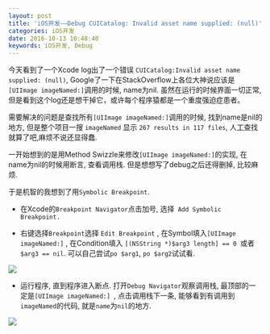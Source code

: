 ```yaml
---
layout: post
title: 'iOS开发——Debug CUICatalog: Invalid asset name supplied: (null)'
categories: iOS开发
date: 2016-10-13 10:48:40
keywords: iOS开发, Debug
---
```


今天看到了一个Xcode log出了一个错误 `CUICatalog:Invalid asset name supplied: (null)`, Google了一下在StackOverflow上各位大神说应该是`[UIImage imageNamed:]`调用的时候, name为nil. 虽然在运行的时候界面一切正常, 但是看到这个log还是想干掉它，或许每个程序猿都是一个重度强迫症患者。

<!--more-->

需要解决的问题是查找所有`[UIImage imageNamed:]`调用的时候, 找到name是nil的地方, 但是整个项目一搜 `imageNamed` 显示 `267 results in 117 files`, 人工查找就算了吧,麻烦不说还显得蠢.

一开始想到的是用Method Swizzle来修改`[UIImage imageNamed:]`的实现, 在name为nil的时候用断言, 查看调用栈. 但是想想写了debug之后还得删掉, 比较麻烦.

于是机智的我想到了用`Symbolic Breakpoint`.

- 在Xcode的`Breakpoint Navigator`点击加号, 选择` Add Symbolic Breakpoint.`

- 右键选择`Breakpoint`选择 `Edit Breakpoint` , 在Symbol填入`[UIImage imageNamed:]` , 在Condition填入 `[(NSString *)$arg3 length] == 0 `或者` $arg3 == nil`. 可以自己尝试`po $arg1`, `po $arg2`试试看.

![](http://i.stack.imgur.com/ATz38.png)

- 运行程序, 直到程序进入断点. 打开`Debug Navigator`观察调用栈, 最顶部的一定是`[UIImage imageNamed:] `, 点击调用栈下一条, 能够看到有调用到`imageNamed`的代码, 就是`name`为`nil`的地方.

![](http://philcai.com/img/Debug2.png)